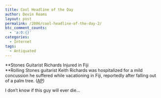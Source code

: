 ```yaml
---
title: Cool Headline of the Day
author: Devin Reams
layout: post
permalink: /2006/cool-headline-of-the-day-2/
btc_comment_counts:
  - 'a:0:{}'
categories:
  - Internet
tags:
  - Antiquated
---
```

**Stones Guitarist Richards Injured in Fiji  
**Rolling Stones guitarist Keith Richards was hospitalized for a mild concussion he suffered while vacationing in Fiji, reportedly after falling out of a palm tree. ([AP][1])

I don&#8217;t know if this guy will ever die&#8230;

 [1]: http://us.rd.yahoo.com/dailynews/rss/topstories/*http://news.yahoo.com/s/ap/20060430/ap_on_en_mu/keith_richards